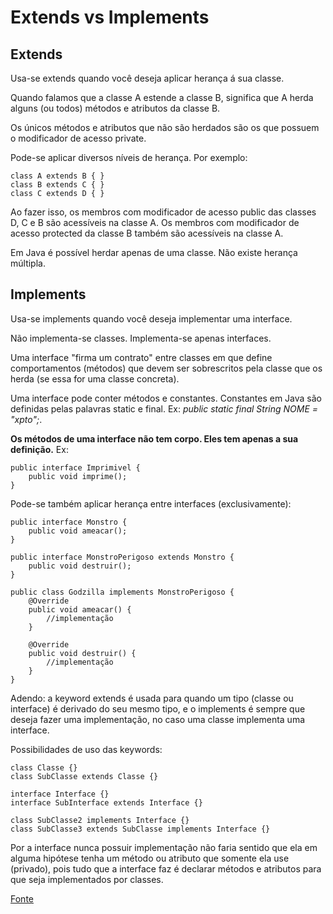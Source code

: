 # Extends vs Implements

## Extends 
Usa-se extends quando você deseja aplicar herança á sua classe.

Quando falamos que a classe A estende a classe B, significa que A herda alguns (ou todos) métodos e atributos da classe B.

Os únicos métodos e atributos que não são herdados são os que possuem o modificador de acesso private.

Pode-se aplicar diversos níveis de herança. Por exemplo:

```
class A extends B { }
class B extends C { }
class C extends D { }
```

Ao fazer isso, os membros com modificador de acesso public das classes D, C e B são acessíveis na classe A. Os membros com modificador de acesso protected da classe B também são acessíveis na classe A.

Em Java é possível herdar apenas de uma classe. Não existe herança múltipla.

## Implements
Usa-se implements quando você deseja implementar uma interface.

Não implementa-se classes. Implementa-se apenas interfaces.

Uma interface "firma um contrato" entre classes em que define comportamentos (métodos) que devem ser sobrescritos pela classe que os herda (se essa for uma classe concreta).

Uma interface pode conter métodos e constantes. Constantes em Java são definidas pelas palavras static e final. Ex: *public static final String NOME = "xpto";*.

**Os métodos de uma interface não tem corpo. Eles tem apenas a sua definição.** Ex:

```
public interface Imprimivel {
    public void imprime();
}
```
Pode-se também aplicar herança entre interfaces (exclusivamente):

```
public interface Monstro {
    public void ameacar();
}

public interface MonstroPerigoso extends Monstro {
    public void destruir();
}

public class Godzilla implements MonstroPerigoso {
    @Override
    public void ameacar() {
        //implementação
    }
    
    @Override
    public void destruir() {
        //implementação
    }
}
```

Adendo: a keyword extends é usada para quando um tipo (classe ou interface) é derivado do seu mesmo tipo, e o implements é sempre que deseja fazer uma implementação, no caso uma classe implementa uma interface.

Possibilidades de uso das keywords:

```
class Classe {}
class SubClasse extends Classe {}

interface Interface {}
interface SubInterface extends Interface {}

class SubClasse2 implements Interface {}
class SubClasse3 extends SubClasse implements Interface {}
``` 

Por a interface nunca possuir implementação não faria sentido que ela em alguma hipótese tenha um método ou atributo que somente ela use (privado), pois tudo que a interface faz é declarar métodos e atributos para que seja implementados por classes.

[Fonte](https://pt.stackoverflow.com/questions/193193/qual-%C3%A9-a-diferen%C3%A7a-entre-as-keywords-extends-e-implements-em-java)